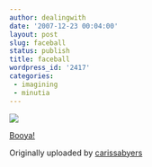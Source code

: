 ```yaml
---
author: dealingwith
date: '2007-12-23 00:04:00'
layout: post
slug: faceball
status: publish
title: faceball
wordpress_id: '2417'
categories:
 - imagining
 - minutia
---
```


[![][1]][2]

[Booya!][3]

Originally uploaded by [carissabyers][4]


   [1]: http://farm3.static.flickr.com/2059/2130468896_3871608a11_m.jpg

   [2]: http://www.flickr.com/photos/carissabyers/2130468896/ (photo sharing)

   [3]: http://www.flickr.com/photos/carissabyers/2130468896/

   [4]: http://www.flickr.com/people/carissabyers/

